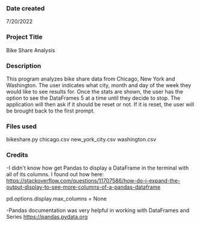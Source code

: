 ### Date created
7/20/2022

### Project Title
Bike Share Analysis

### Description
This program analyzes bike share data from Chicago, New York and Washington.
The user indicates what city, month and day of the week they would like to see
results for. Once the stats are shown, the user has the option to see the DataFrames 5 at a time until they decide to stop. The application will then ask if it should be reset or not. If it is reset, the user will be brought back to the first prompt.

### Files used
bikeshare.py
chicago.csv
new_york_city.csv
washington.csv

### Credits
-I didn't know how get Pandas to display a DataFrame in the terminal with all of its columns. I found out how here:
https://stackoverflow.com/questions/11707586/how-do-i-expand-the-output-display-to-see-more-columns-of-a-pandas-dataframe

pd.options.display.max_columns = None

-Pandas documentation was very helpful in working with DataFrames and Series
https://pandas.pydata.org

